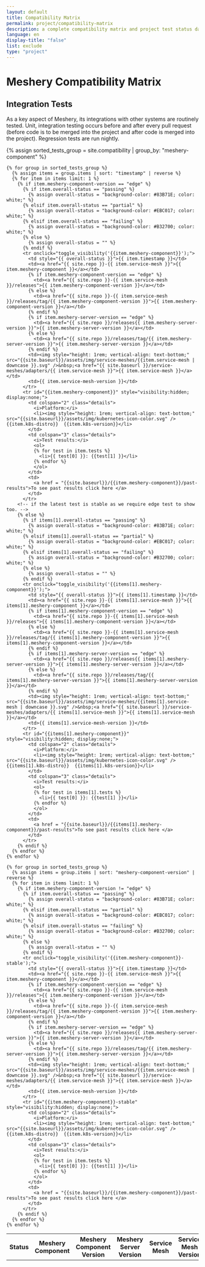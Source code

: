 ```yaml
---
layout: default
title: Compatibility Matrix
permalink: project/compatibility-matrix
description: a complete compatibility matrix and project test status dashboard.
language: en
display-title: "false"
list: exclude
type: "project"
---
```


# Meshery Compatibility Matrix

## Integration Tests

As a key aspect of Meshery, its integrations with other systems are routinely tested. Unit, integration testing occurs before and after every pull request (before code is to be merged into the project and after code is merged into the project). Regression tests are run nightly.

<script type="text/javascript">
<!--
    function toggle_visibility(id) {
       var e = document.getElementById(id);
       if(e.style.visibility == 'visible') {
          e.style.display = 'none';
          e.style.visibility = 'hidden';
      }
       else {
         
          e.style.display = 'table-row';
          e.style.visibility = 'visible';
          }
    }
//-->
</script>

<style>
  
  td:hover, tr:hover {
    background-color: #ccfff9;
    cursor:pointer;
   }
  td.details {
    background-color: #fafafa;
    cursor:text;
  }
</style>
<!-- %a %b %d %k:%M:%S %Z %Y -->
{% assign sorted_tests_group = site.compatibility | group_by: "meshery-component" %}

<table>
  <th>Status</th>
  <th>Meshery Component</th>
  <th>Meshery Component Version</th>
  <th>Meshery Server Version</th>
  <th>Service Mesh</th>
  <th>Service Mesh Version</th>


    {% for group in sorted_tests_group %}
      {% assign items = group.items | sort: "timestamp" | reverse %}
      {% for item in items limit: 1 %}
        {% if item.meshery-component-version == "edge" %}
          {% if item.overall-status == "passing" %}
            {% assign overall-status = "background-color: #83B71E; color: white;" %}
          {% elsif item.overall-status == "partial" %}
            {% assign overall-status = "background-color: #EBC017; color: white;" %}
          {% elsif item.overall-status == "failing" %}
            {% assign overall-status = "background-color: #B32700; color: white;" %}
          {% else %}
            {% assign overall-status = "" %}
          {% endif %}
          <tr onclick="toggle_visibility('{{item.meshery-component}}');"> 
            <td style="{{ overall-status }}">{{ item.timestamp }}</td>
            <td><a href="{{ site.repo }}-{{ item.service-mesh }}">{{ item.meshery-component }}</a></td>
            {% if item.meshery-component-version == "edge" %}
              <td><a href="{{ site.repo }}-{{ item.service-mesh }}/releases">{{ item.meshery-component-version }}</a></td>
            {% else %}
              <td><a href="{{ site.repo }}-{{ item.service-mesh }}/releases/tag/{{ item.meshery-component-version }}">{{ item.meshery-component-version }}</a></td>
            {% endif %}
            {% if item.meshery-server-version == "edge" %}
              <td><a href="{{ site.repo }}/releases{{ item.meshery-server-version }}">{{ item.meshery-server-version }}</a></td>
            {% else %}
              <td><a href="{{ site.repo }}/releases/tag/{{ item.meshery-server-version }}">{{ item.meshery-server-version }}</a></td>
            {% endif %}
            <td><img style="height: 1rem; vertical-align: text-bottom;" src="{{site.baseurl}}/assets/img/service-meshes/{{item.service-mesh | downcase }}.svg" />&nbsp;<a href="{{ site.baseurl }}/service-meshes/adapters/{{ item.service-mesh }}">{{ item.service-mesh }}</a></td>
            <td>{{ item.service-mesh-version }}</td>
          </tr>
          <tr id="{{item.meshery-component}}" style="visibility:hidden; display:none;">
            <td colspan="2" class="details">
              <i>Platform:</i>
              <li><img style="height: 1rem; vertical-align: text-bottom;" src="{{site.baseurl}}/assets/img/kubernetes-icon-color.svg" />  {{item.k8s-distro}}  {{item.k8s-version}}</li>
            </td>
            <td colspan="3" class="details">
              <i>Test results:</i>
              <ol>
              {% for test in item.tests %}
                <li>{{ test[0] }}: {{test[1] }}</li>
              {% endfor %}      
              </ol>      
            </td>
            <td>
              <a href = "{{site.baseurl}}/{{item.meshery-component}}/past-results">To see past results click here </a>
            </td>
          </tr>
        <!-- if the latest test is stable as we require edge test to show too. -->
        {% else %} 
          {% if items[1].overall-status == "passing" %}
            {% assign overall-status = "background-color: #83B71E; color: white;" %}
          {% elsif items[1].overall-status == "partial" %}
            {% assign overall-status = "background-color: #EBC017; color: white;" %}
          {% elsif items[1].overall-status == "failing" %}
            {% assign overall-status = "background-color: #B32700; color: white;" %}
          {% else %}
            {% assign overall-status = "" %}
          {% endif %}
          <tr onclick="toggle_visibility('{{items[1].meshery-component}}');"> 
            <td style="{{ overall-status }}">{{ items[1].timestamp }}</td>
            <td><a href="{{ site.repo }}-{{ items[1].service-mesh }}">{{ items[1].meshery-component }}</a></td>
            {% if items[1].meshery-component-version == "edge" %}
              <td><a href="{{ site.repo }}-{{ items[1].service-mesh }}/releases">{{ items[1].meshery-component-version }}</a></td>
            {% else %}
              <td><a href="{{ site.repo }}-{{ items[1].service-mesh }}/releases/tag/{{ items[1].meshery-component-version }}">{{ items[1].meshery-component-version }}</a></td>
            {% endif %}
            {% if items[1].meshery-server-version == "edge" %}
              <td><a href="{{ site.repo }}/releases{{ items[1].meshery-server-version }}">{{ items[1].meshery-server-version }}</a></td>
            {% else %}
              <td><a href="{{ site.repo }}/releases/tag/{{ items[1].meshery-server-version }}">{{ items[1].meshery-server-version }}</a></td>
            {% endif %}
            <td><img style="height: 1rem; vertical-align: text-bottom;" src="{{site.baseurl}}/assets/img/service-meshes/{{items[1].service-mesh | downcase }}.svg" />&nbsp;<a href="{{ site.baseurl }}/service-meshes/adapters/{{ items[1].service-mesh }}">{{ items[1].service-mesh }}</a></td>
            <td>{{ items[1].service-mesh-version }}</td>
          </tr>
          <tr id="{{items[1].meshery-component}}" style="visibility:hidden; display:none;">
            <td colspan="2" class="details">
              <i>Platform:</i>
              <li><img style="height: 1rem; vertical-align: text-bottom;" src="{{site.baseurl}}/assets/img/kubernetes-icon-color.svg" />  {{items[1].k8s-distro}}  {{items[1].k8s-version}}</li>
            </td>
            <td colspan="3" class="details">
              <i>Test results:</i>
              <ol>
              {% for test in items[1].tests %}
                <li>{{ test[0] }}: {{test[1] }}</li>
              {% endfor %}      
              </ol>      
            </td>
            <td>
              <a href = "{{site.baseurl}}/{{items[1].meshery-component}}/past-results">To see past results click here </a>
            </td>
          </tr>        
        {% endif %}  
      {% endfor %}
    {% endfor %}

    {% for group in sorted_tests_group %}
      {% assign items = group.items | sort: "meshery-component-version" | reverse %}
      {% for item in items limit: 1 %}
        {% if item.meshery-component-version != "edge" %}
          {% if item.overall-status == "passing" %}
            {% assign overall-status = "background-color: #83B71E; color: white;" %}
          {% elsif item.overall-status == "partial" %}
            {% assign overall-status = "background-color: #EBC017; color: white;" %}
          {% elsif item.overall-status == "failing" %}
            {% assign overall-status = "background-color: #B32700; color: white;" %}
          {% else %}
            {% assign overall-status = "" %}
          {% endif %}
          <tr onclick="toggle_visibility('{{item.meshery-component}}-stable');"> 
            <td style="{{ overall-status }}">{{ item.timestamp }}</td>
            <td><a href="{{ site.repo }}-{{ item.service-mesh }}">{{ item.meshery-component }}</a></td>
            {% if item.meshery-component-version == "edge" %}
              <td><a href="{{ site.repo }}-{{ item.service-mesh }}/releases">{{ item.meshery-component-version }}</a></td>
            {% else %}
              <td><a href="{{ site.repo }}-{{ item.service-mesh }}/releases/tag/{{ item.meshery-component-version }}">{{ item.meshery-component-version }}</a></td>
            {% endif %}
            {% if item.meshery-server-version == "edge" %}
              <td><a href="{{ site.repo }}/releases{{ item.meshery-server-version }}">{{ item.meshery-server-version }}</a></td>
            {% else %}
              <td><a href="{{ site.repo }}/releases/tag/{{ item.meshery-server-version }}">{{ item.meshery-server-version }}</a></td>
            {% endif %}
            <td><img style="height: 1rem; vertical-align: text-bottom;" src="{{site.baseurl}}/assets/img/service-meshes/{{item.service-mesh | downcase }}.svg" />&nbsp;<a href="{{ site.baseurl }}/service-meshes/adapters/{{ item.service-mesh }}">{{ item.service-mesh }}</a></td>
            <td>{{ item.service-mesh-version }}</td>
          </tr>
          <tr id="{{item.meshery-component}}-stable" style="visibility:hidden; display:none;">
            <td colspan="2" class="details">
              <i>Platform:</i>
              <li><img style="height: 1rem; vertical-align: text-bottom;" src="{{site.baseurl}}/assets/img/kubernetes-icon-color.svg" />  {{item.k8s-distro}}  {{item.k8s-version}}</li>
            </td>
            <td colspan="3" class="details">
              <i>Test results:</i>
              <ol>
              {% for test in item.tests %}
                <li>{{ test[0] }}: {{test[1] }}</li>
              {% endfor %}      
              </ol>      
            </td>
            <td>
              <a href = "{{site.baseurl}}/{{item.meshery-component}}/past-results">To see past results click here </a>
            </td>
          </tr>
        {% endif %}  
      {% endfor %}
    {% endfor %}

</table>
